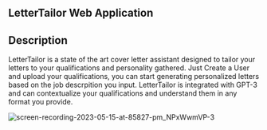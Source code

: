 ## LetterTailor Web Application

## Description

LetterTailor is a state of the art cover letter assistant designed to tailor your letters to your qualifications and personality gathered. Just Create a User and upload your qualifications,
you can start generating personalized letters based on the job descrpition you input. LetterTailor is integrated with GPT-3 and can contextualize your qualifications and understand them in any format you provide.


![screen-recording-2023-05-15-at-85827-pm_NPxWwmVP-3](https://github.com/walitemuri/letter-tailor/assets/108627530/4d5a66f7-ccf5-4a2e-9362-d83560c9695b)
